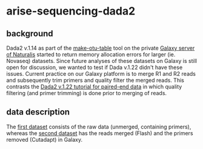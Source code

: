 # arise-sequencing-dada2

## background
Dada2 v.1.14 as part of the [make-otu-table](https://github.com/naturalis/galaxy-tool-make-otu-table) tool on the private [Galaxy server of Naturalis](https://galaxy.naturalis.nl) started to return memory allocation errors for larger (ie. Novaseq) datasets. Since future analyses of these datasets on Galaxy is still open for discussion, we wanted to test if Dada v.1.22 didn't have these issues. Current practice on our Galaxy platform is to merge R1 and R2 reads and subsequently trim primers and quality filter the merged reads. This contrasts the [Dada2 v.1.22 tutorial for paired-end data](https://benjjneb.github.io/dada2/bigdata_paired.html) in which quality filtering (and primer trimming) is done prior to merging of reads.

## data description
The [first dataset](https://drive.google.com/file/d/1S6YhKIrnqzmqu4RxRjE0PZJ4fxpf7F5J/view?usp=sharing) consists of the raw data (unmerged, containing primers), whereas the [second dataset](https://drive.google.com/file/d/1iZPC4_vsBDPZnOexT8y0cP44vtmE0CYI/view?usp=sharing) has the reads merged (Flash) and the primers removed (Cutadapt) in Galaxy.
